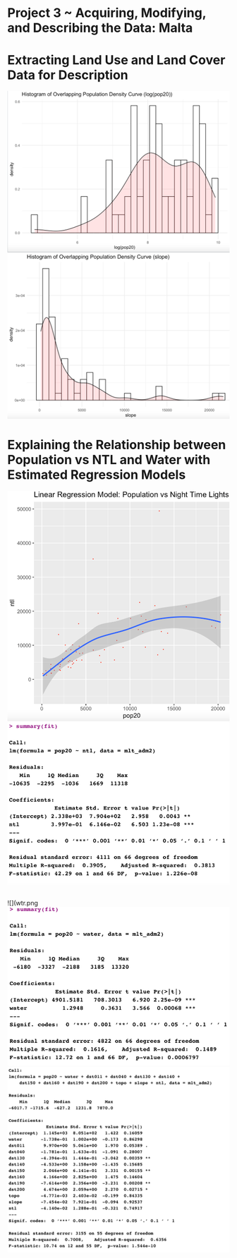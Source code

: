 # Project 3 ~ Acquiring, Modifying, and Describing the Data: Malta

# Extracting Land Use and Land Cover Data for Description
![](loghist.png)
![](slopehist.png)

# Explaining the Relationship between Population vs NTL and Water with Estimated Regression Models 
![](ntlvspop.png)
![](sum.png)
## 
![](wtr.png
![](fit.png)
![](call.png)
